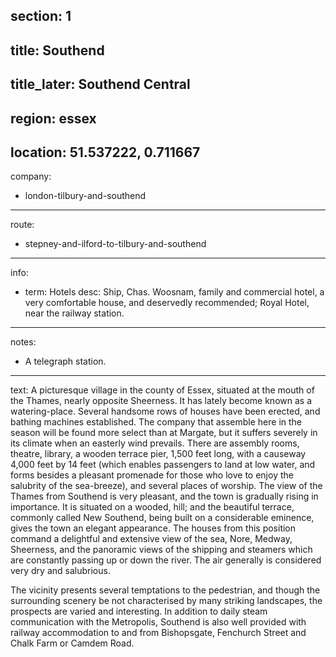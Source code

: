section: 1
----
title: Southend
----
title_later: Southend Central
----
region: essex
----
location: 51.537222, 0.711667
----
company:
- london-tilbury-and-southend
----
route:
- stepney-and-ilford-to-tilbury-and-southend
----
info:
- term: Hotels
  desc: Ship, Chas. Woosnam, family and commercial hotel, a very comfortable house, and deservedly recommended; Royal Hotel, near the railway station.
----
notes:
- A telegraph station.
----
text: A picturesque village in the county of Essex, situated at the mouth of the Thames, nearly opposite Sheerness. It has lately become known as a watering-place. Several handsome rows of houses have been erected, and bathing machines established. The company that assemble here in the season will be found more select than at Margate, but it suffers severely in its climate when an easterly wind prevails. There are assembly rooms, theatre, library, a wooden terrace pier, 1,500 feet long, with a causeway 4,000 feet by 14 feet (which enables passengers to land at low water, and forms besides a pleasant promenade for those who love to enjoy the salubrity of the sea-breeze), and several places of worship. The view of the Thames from Southend is very pleasant, and the town is gradually rising in importance. It is situated on a wooded, hill; and the beautiful terrace, commonly called New Southend, being built on a considerable eminence, gives the town an elegant appearance. The houses from this position command a delightful and extensive view of the sea, Nore, Medway, Sheerness, and the panoramic views of the shipping and steamers which are constantly passing up or down the river. The air generally is considered very dry and salubrious.

The vicinity presents several temptations to the pedestrian, and though the surrounding scenery be not characterised by many striking landscapes, the prospects are varied and interesting. In addition to daily steam communication with the Metropolis, Southend is also well provided with railway accommodation to and from Bishopsgate, Fenchurch Street and Chalk Farm or Camdem Road.
